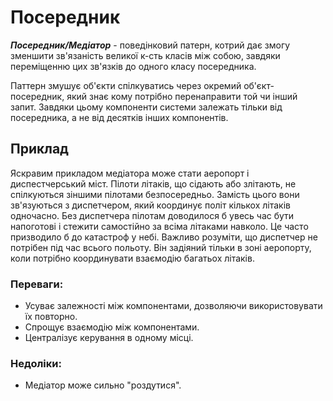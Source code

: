  # Посередник
 
 ***_Посередник/Медіатор_*** - поведінковий патерн, котрий дає змогу зменшити зв'язаність великої к-сть класів між собою,
  завдяки переміщенню цих зв'язків до одного класу посередника.
 
 Паттерн змушує об'єкти спілкуватись через окремий об'єкт-посередник, який знає кому потрібно перенаправити той чи інший запит.
 Завдяки цьому компоненти системи залежать тільки від посередника, а не від десятків інших компонентів.
 
 
 ## Приклад
 Яскравим прикладом медіатора може стати аеропорт і диспестчерський міст.
 Пілоти літаків, що сідають або злітають, не спілкуються зіншими пілотами безпосередньо. 
 Замість цього вони зв'язуються з диспетчером, який координує політ кількох літаків одночасно.
 Без диспетчера пілотам доводилося б увесь час бути напоготові і стежити самостійно за всіма літаками навколо. 
 Це часто призводило б до катастроф у небі.
 Важливо розуміти, що диспетчер не потрібен під час всього польоту. Він задіяний тільки в зоні аеропорту, коли потрібно координувати взаємодію багатьох літаків.
 
 
### Переваги:
 - Усуває залежності між компонентами, дозволяючи використовувати їх повторно.
 - Спрощує взаємодію між компонентами.
 - Централізує керування в одному місці.
 
### Недоліки:
 - Медіатор може сильно "роздутися".
